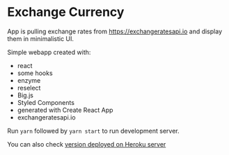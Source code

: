 
# Exchange Currency

App is pulling exchange rates from <https://exchangeratesapi.io>  and display them in minimalistic UI.
  
Simple webapp created with:
- react
- some hooks
- enzyme
- reselect
- Big.js
- Styled Components
- generated with Create React App
- exchangeratesapi.io

Run `yarn` followed by `yarn start` to run development server.

You can also check [version deployed on Heroku server](https://gentle-cove-53694.herokuapp.com/)
